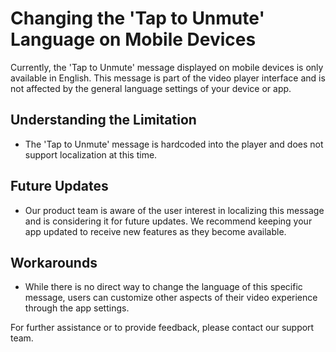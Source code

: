 # Changing the 'Tap to Unmute' Language on Mobile Devices

Currently, the 'Tap to Unmute' message displayed on mobile devices is only available in English. This message is part of the video player interface and is not affected by the general language settings of your device or app.

## Understanding the Limitation
- The 'Tap to Unmute' message is hardcoded into the player and does not support localization at this time.

## Future Updates
- Our product team is aware of the user interest in localizing this message and is considering it for future updates. We recommend keeping your app updated to receive new features as they become available.

## Workarounds
- While there is no direct way to change the language of this specific message, users can customize other aspects of their video experience through the app settings.

For further assistance or to provide feedback, please contact our support team.